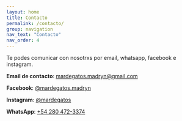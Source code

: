 ```yaml
---
layout: home
title: Contacto
permalink: /contacto/
group: navigation
nav_text: "Contacto"
nav_order: 4
---
```


Te podes comunicar con nosotrxs por email, whatsapp, facebook e instagram.

**Email de contacto**: [mardegatos.madryn@gmail.com](mailto:mardegatos.madryn@gmail.com)

**Facebook**: [@mardegatos.madryn](https://www.facebook.com/mardegatos.madryn)

**Instagram**: [@mardegatos](https://www.instagram.com/mardegatos)

**WhatsApp**: [+54 280 472-3374](https://api.whatsapp.com/send?phone=542804723374)

